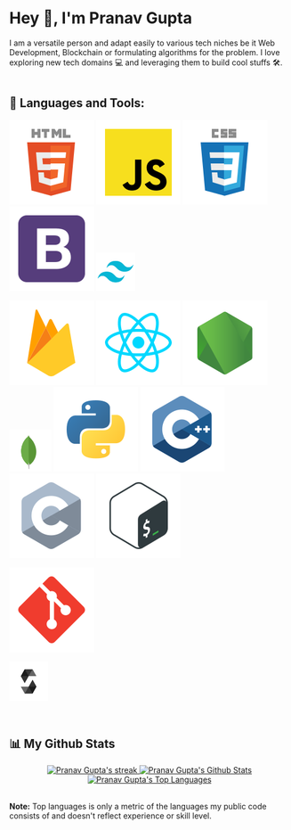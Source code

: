 # Hey 👋, I'm Pranav Gupta

I am a versatile person and adapt easily to various tech niches be it Web Development, Blockchain or formulating algorithms for the problem. I love exploring new tech domains 💻 and leveraging them to build cool stuffs 🛠️.
<br/>
<br/>

## 🔨 Languages and Tools:

<code><img src="./assets/html.svg"/></code>
<code><img src="./assets/javascript.svg"/></code>
<code><img src="./assets/css.svg"/></code>
<code><img src="./assets/bootstrap.svg"/></code>
<code><img src="./assets/tailwind.svg" width="70px"/></code>
<!-- <code><img src="./assets/chakra.png" width="63px"/></code> -->
<!-- <code><img src="./assets/docker.svg"/></code> -->
<code><img src="./assets/firebase.svg"/></code>
<code><img src="./assets/react.svg"/></code>
<code><img src="./assets/node.svg"/></code>
<code><img src="./assets/mongo.svg" width="75px"/></code>
<code><img src="./assets/python.svg"/></code>
<code><img src="./assets/c++.svg"/></code>
<code><img src="./assets/c.svg"/></code>
<code><img src="./assets/bash-colored.svg"/></code>
<!-- <code><img src="./assets/android.svg"/></code> -->
<!-- <code><img src="./assets/graphql.svg"/></code> -->
<code><img src="./assets/git-scm.svg"/></code>
<!-- <code><img src="./assets/java.svg"/></code> -->
<!-- <code><img src="./assets/redux.svg"/></code> -->
<code><img src="./assets/solidity.png" height="70px" width="70px"/></code>

<br>

## 📊 My Github Stats

<p align="center">
    <a href="https://github.com/pranavgupta11/github-readme-streak-stats">
        <img title="🔥 Get streak stats for your profile at git.io/streak-stats" alt="Pranav Gupta's streak" src="https://github-readme-streak-stats.herokuapp.com/?user=pranavgupta11&theme=black-ice&hide_border=true&stroke=0000&background=060A0CD0"/>
    </a>
    <a href="https://github.com/pranavgupta11/github-readme-stats"><img alt="Pranav Gupta's Github Stats" src="https://github-readme-stats.vercel.app/api?username=pranavgupta11 &show_icons=true&count_private=true&theme=react&hide_border=true&bg_color=0D1117" /></a>
<a href="https://github.com/pranavgupta11/github-readme-stats"><img alt="Pranav Gupta's Top Languages" src="https://github-readme-stats.vercel.app/api/top-langs/?username=pranavgupta11 &langs_count=8&count_private=true&layout=compact&theme=react&hide_border=true&bg_color=0D1117"/></a>
</p>

<br/>
<b>Note:</b> Top languages is only a metric of the languages my public code consists of and doesn't reflect experience or skill level.
